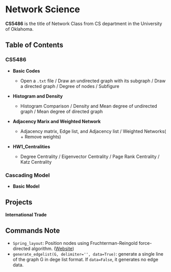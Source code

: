 # Network Science


**CS5486** is the title of Network Class from CS department in the University of Oklahoma.

## Table of Contents

### CS5486
* **Basic Codes**
  - Open a `.txt` file / Draw an undirected graph with its subgraph / Draw a directed graph / Degree of nodes / Subfigure
 
* **Histogram and Density**
  - Histogram Comparison / Density and Mean degree of undirected graph / Mean degree of directed graph

* **Adjacency Marix and Weighted Network**
  - Adjacency matrix, Edge list, and Adjacency list / Weighted Networks( + Remove weights)

* **HW1_Centralities**
  - Degree Centrality / Eigenvector Centrality / Page Rank Centrality / Katz Centrality 

### Cascading Model
* **Basic Model**


## Projects

**International Trade**

## Commands Note

* `Spring_layout`: Position nodes using Fruchterman-Reingold force-directed algorithm. ([Website](https://networkx.org/documentation/stable/reference/generated/networkx.drawing.layout.spring_layout.html))
* `generate_edgelist(G, delimiter='', data=True)`: generate a single line of the graph G in dege list format. If `data=False`, it generates no edge data.
